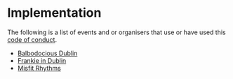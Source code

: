 # Implementation
The following is a list of events and or organisers that use or have used this [code of conduct](https://github.com/ADubhlaoich/dance-code-of-conduct/blob/master/README.md).

* [Balbodocious Dublin](https://www.balbodaciousdublin.com/)
* [Frankie in Dublin](http://frankieindublin.com/)
* [Misfit Rhythms](https://www.facebook.com/misfitrhythms/)
